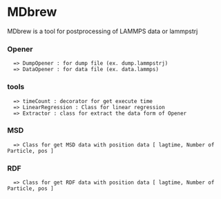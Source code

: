 # MDbrew
  
MDbrew is a tool for postprocessing of LAMMPS data or lammpstrj  
    
### Opener  
      => DumpOpener : for dump file (ex. dump.lammpstrj)  
      => DataOpener : for data file (ex. data.lammps)  
### tools  
      => timeCount : decorator for get execute time  
      => LinearRegression : Class for linear regression  
      => Extractor : class for extract the data form of Opener
### MSD  
      => Class for get MSD data with position data [ lagtime, Number of Particle, pos ]  
### RDF  
      => Class for get RDF data with position data [ lagtime, Number of Particle, pos ]  
  
